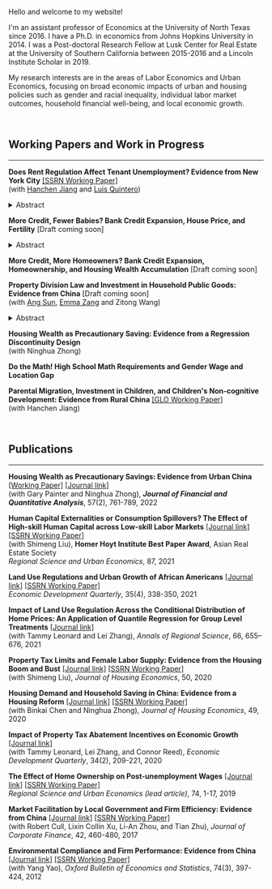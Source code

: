 <!-- markdownlint-disable-file MD033 MD036 MD041 -->

Hello and welcome to my website!

I'm an assistant professor of Economics at the University of North Texas since 2016. I have a Ph.D. in economics from Johns Hopkins University in 2014. I was a Post-doctoral Research Fellow at Lusk Center for Real Estate at the University of Southern California between 2015-2016 and a Lincoln Institute Scholar in 2019.

My research interests are in the areas of Labor Economics and Urban Economics, focusing on broad economic impacts of urban and housing policies such as gender and racial inequality, individual labor market outcomes, household financial well-being, and local economic growth.

<br/>

## Working Papers and Work in Progress

---

**Does Rent Regulation Affect Tenant Unemployment? Evidence from New York City** [[SSRN Working Paper]](https://papers.ssrn.com/sol3/papers.cfm?abstract_id=4034964)
<br/>
(with [Hanchen Jiang](https://sites.google.com/view/hjiang/) and [Luis Quintero](https://www.luisequintero.org/))

<details>
  <summary>Abstract</summary>
  <p>
  Impacts of rent regulation beyond the housing market are largely unknown. Analyzing New York City from 2002 to 2017, we find that rent stabilization increases tenants’ unemployment by six percentage points. The effect is concentrated in traditionally privileged groups like Whites or college graduates. Our empirical design adopts an instrumental variable strategy that uses local relative availability of vacant rent-stabilized units when tenants move in as an exogenous variation of the likelihood of occupying a rent-stabilized unit. A job-search model rationalizes the unemployment effects of rent stabilization. We also provide novel evidence that policy awareness matters.
  </p>
</details>

**More Credit, Fewer Babies? Bank Credit Expansion, House Price, and Fertility** [Draft coming soon]
<details>
  <summary>Abstract</summary>
  <p>
  This paper examines the causal effect of bank credit expansion on fertility by exploiting exogenous increases in bank credit supply coming from U.S. interstate branching deregulation between 1994 and 2005. Adopting the traditional dynamic difference-in-difference (DID) method and a newly developed staggered DID method, I find strong and persistent negative effects of state-level banking deregulation on fertility rates at both aggregate and individual levels. Decomposing this negative effect into a housing cost effect among renters, a housing wealth effect among homeowners, and a liquidity effect caused by easier access to credit among both renters and homeowners, I demonstrate that the housing cost effect is the dominant force. These results reveal the critical role of financial market policies and housing affordability in explaining demographic trends.
  </p>
</details>

**More Credit, More Homeowners? Bank Credit Expansion, Homeownership, and Housing Wealth Accumulation** [Draft coming soon]

**Property Division Law and Investment in Household Public Goods: Evidence from China** [Draft coming soon]
<br/>
(with [Ang Sun](https://scholar.google.com/citations?user=WNveNqUAAAAJ&hl=en), [Emma Zang](http://www.emmazang.net/) and Zitong Wang)

<details>
  <summary>Abstract</summary>
  <p>
  Marriage offers a way for couples to share the costs of investments in household public goods, such as children and household savings. By changing the commitment value of marriage, divorce laws can affect household investments in public goods. This theory, however, is rarely tested in the literature. This study fills the gap by exploring the effect of a legal change in China that altered the property division rule upon divorce, from an equal-division regime to a title-based one. We compared birth rates and household savings of affected and unaffected families before and after the legal change using a difference-in-differences design, and find that title-based property division decreased birth rates and household savings. These results are consistent with the theory that title-based property division can reduce the commitment value of marriage and subsequently reduce household investments in public goods.
  </p>
</details>

**Housing Wealth as Precautionary Saving: Evidence from a Regression Discontinuity Design**
<br/>
(with Ninghua Zhong)

**Do the Math! High School Math Requirements and Gender Wage and Location Gap**

**Parental Migration, Investment in Children, and Children's Non-cognitive Development: Evidence from Rural China** [[GLO Working Paper]](https://glabor.org/september-12-2019-new-glo-discussion-paper-on-parental-migration-investment-in-children-and-childrens-non-cognitive-development-evidence-from-rural-china/)
<br/>
(with Hanchen Jiang)

<br/>

## Publications

---

**Housing Wealth as Precautionary Savings: Evidence from Urban China** [[Working Paper]](https://lusk.usc.edu/sites/default/files/working_papers/Housing_Wealth_as_Precautionary_Savings_2020_07_07.pdf) [[Journal link]](https://www.cambridge.org/core/journals/journal-of-financial-and-quantitative-analysis/article/abs/housing-wealth-as-precautionary-saving-evidence-from-urban-china/F89D4B7E92E87AC2C8406B1B698F4622)
<br/>
(with Gary Painter and Ninghua Zhong), ***Journal of Financial and Quantitative Analysis***,  57(2), 761-789, 2022

**Human Capital Externalities or Consumption Spillovers? The Effect of High-skill Human Capital across Low-skill Labor Markets** [[Journal link]](https://www.sciencedirect.com/science/article/pii/S0166046220303057) [[SSRN Working Paper]](https://papers.ssrn.com/sol3/papers.cfm?abstract_id=3335809)
<br/>
(with Shimeng Liu), **Homer Hoyt Institute Best Paper Award**, Asian Real Estate Society<br/>*Regional Science and Urban Economics*, 87, 2021

**Land Use Regulations and Urban Growth of African Americans** [[Journal link]](https://link.springer.com/article/10.1007/s00168-020-01032-z) [[SSRN Working Paper]](https://papers.ssrn.com/sol3/papers.cfm?abstract_id=4051843)<br/>*Economic Development Quarterly*, 35(4), 338-350, 2021

**Impact of Land Use Regulation Across the Conditional Distribution of Home Prices: An Application of Quantile Regression for Group Level Treatments** [[Journal link]](https://link.springer.com/article/10.1007/s00168-020-01032-z)
<br/>
(with Tammy Leonard and Lei Zhang​)​, *Annals of Regional Science*, 66, 655–676, 2021

**Property Tax Limits and Female Labor Supply: Evidence from the Housing Boom and Bust** [[Journal link]](https://www.sciencedirect.com/science/article/pii/S1051137720300504) [[SSRN Working Paper]](https://papers.ssrn.com/sol3/papers.cfm?abstract_id=2666755)
<br/>
(with Shimeng Liu), *Journal of Housing Economics*, 50, 2020

**Housing Demand and Household Saving in China: Evidence from a Housing Reform** [[Journal link]](https://www.sciencedirect.com/science/article/abs/pii/S1051137720300292#:~:text=Chinese%20government%20abolished%20the%20employer,housing%20demand%20among%20urban%20households.&text=We%20find%20evidence%20that%20the,private%20burden%20of%20housing%20expenditures.) [[SSRN Working Paper]](https://papers.ssrn.com/sol3/papers.cfm?abstract_id=4051846)
<br/>
(with Binkai Chen and Ninghua Zhong), *Journal of Housing Economics*,  49, 2020

**Impact of Property Tax Abatement Incentives on Economic Growth** [[Journal link]](https://journals.sagepub.com/doi/abs/10.1177/0891242420911712)
<br/>
(with Tammy Leonard, Lei Zhang,  and Connor Reed), *Economic Development Quarterly*, 34(2), 209-221, 2020

**The Effect of Home Ownership on Post-unemployment Wages** [[Journal link]](http://www.sciencedirect.com/science/article/pii/S0166046217303186) [[SSRN Working Paper]](https://papers.ssrn.com/sol3/papers.cfm?abstract_id=4051836)<br/>*Regional Science and Urban Economics (lead article)*, 74, 1-17, 2019

**Market Facilitation by Local Government and Firm Efficiency: Evidence from China** [[Journal link]](http://www.sciencedirect.com/science/article/pii/S092911991500070X) [[SSRN Working Paper]](https://papers.ssrn.com/sol3/papers.cfm?abstract_id=2350534)
<br/>
(with Robert Cull, Lixin Collin Xu, Li-An Zhou, and Tian Zhu), *Journal of Corporate Finance*, 42, 460-480, 2017

**Environmental Compliance and Firm Performance: Evidence from China** [[Journal link]](http://onlinelibrary.wiley.com/doi/10.1111/j.1468-0084.2011.00649.x/abstract) [[SSRN Working Paper]](https://papers.ssrn.com/sol3/papers.cfm?abstract_id=2050237)
<br/>
(with Yang Yao), *Oxford Bulletin of Economics and Statistics*, 74(3), 397-424, 2012
